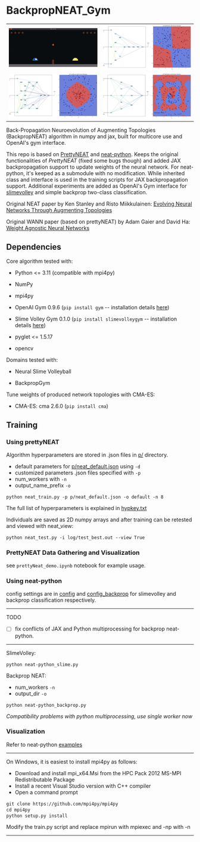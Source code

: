 # BackpropNEAT_Gym
<table>
  <tr>
    <td><img src="assets/slimevolley.gif" alt="slimevolley" width="400"/></td>
    <td><img src="assets/backprop_XOR.png" alt="backprop_XOR" width="400"/></td>
  </tr>
  <tr>
    <td><img src="assets/backprop_circle.png" alt="backprop_circle" width="400"/></td>
    <td><img src="assets/backprop_spiral.png" alt="backprop_spiral" width="400"/></td>
  </tr>
</table>

Back-Propagation Neuroevolution of Augmenting Topologies (BackpropNEAT) algorithm in numpy and jax, built for multicore use and OpenAI's gym interface.

This repo is based on [PrettyNEAT](https://github.com/google/brain-tokyo-workshop/tree/master/WANNRelease/prettyNEAT) and [neat-python](https://github.com/CodeReclaimers/neat-python). Keeps the original functionalities of *PrettyNEAT* (fixed some bugs though) and added JAX backpropagation support to update weights of the neural network. For neat-python, it's keeped as a submodule with no modification. While inherited class and interface is used in the training scripts for JAX backpropagation support. Additional experiments are added as OpenAI's Gym interface for [slimevolley](https://github.com/hardmaru/slimevolleygym) and simple backprop two-class classification. 

Original NEAT paper by Ken Stanley and Risto Miikkulainen: [Evolving Neural Networks Through Augmenting Topologies](http://citeseerx.ist.psu.edu/viewdoc/download?doi=10.1.1.28.5457&rep=rep1&type=pdf)

Original WANN paper (based on prettyNEAT) by Adam Gaier and David Ha: [Weight Agnostic Neural Networks](https://arxiv.org/abs/1906.04358)

## Dependencies

Core algorithm tested with:

- Python <= 3.11 (compatible with mpi4py)

- NumPy

- mpi4py

- OpenAI Gym 0.9.6 (`pip install gym` -- installation details [here](https://github.com/openai/gym))

- Slime Volley Gym 0.1.0 (`pip install slimevolleygym` -- installation details [here](https://github.com/hardmaru/slimevolleygym))

- pyglet <= 1.5.17

- opencv

Domains tested with:

- Neural Slime Volleyball

- BackpropGym

Tune weights of produced network topologies with CMA-ES:

- CMA-ES: cma 2.6.0 (`pip install cma`)

## Training

### Using prettyNEAT

Algorithm hyperparameters are stored in .json files in [p/](p/) directory. 
- default parameters for [p/neat_default.json](p/neat_default.json) using `-d`
- customized parameters .json files specified with `-p`
- num_workers with `-n`
- output_name_prefix `-o`

```shell
python neat_train.py -p p/neat_default.json -o default -n 8
```

The full list of hyperparameters is explained in [hypkey.txt](p/hypkey.txt)

Individuals are saved as 2D numpy arrays and after training can be retested and viewed with neat_view:

```shell
python neat_test.py -i log/test_best.out --view True
```

### PrettyNEAT Data Gathering and Visualization

see `prettyNeat_demo.ipynb` notebook for example usage.


### Using neat-python

config settings are in [config](config) and [config_backprop](config_backprop) for slimevolley and backprop classification respectively.

---------
TODO
- [ ] fix conflicts of JAX and Python multiprocessing for backprop neat-python.

---------

SlimeVolley:

```
python neat-python_slime.py
```

Backprop NEAT:

- num_workers `-n` 
- output_dir `-o` 

```
python neat-python_backprop.py
```
*Compatibility problems with python multiprocessing, use single worker now*

### Visualization

Refer to neat-python [examples](https://github.com/CodeReclaimers/neat-python/tree/master/examples)

-----------

On Windows, it is easiest to install mpi4py as follows:

- Download and install mpi_x64.Msi from the HPC Pack 2012 MS-MPI Redistributable Package
- Install a recent Visual Studio version with C++ compiler
- Open a command prompt
```
git clone https://github.com/mpi4py/mpi4py
cd mpi4py
python setup.py install
```
Modify the train.py script and replace mpirun with mpiexec and -np with -n


-----------
